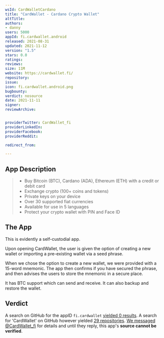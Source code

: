 ```yaml
---
wsId: CardWalletCardano
title: "CardWallet - Cardano Crypto Wallet"
altTitle: 
authors:
- danny
users: 5000
appId: fi.cardwallet.android
released: 2021-08-31
updated: 2021-11-12
version: "1.5"
stars: 0.0
ratings: 
reviews: 
size: 11M
website: https://cardwallet.fi/
repository: 
issue: 
icon: fi.cardwallet.android.png
bugbounty: 
verdict: nosource
date: 2021-11-11
signer: 
reviewArchive:


providerTwitter: CardWallet_fi
providerLinkedIn: 
providerFacebook: 
providerReddit: 

redirect_from:

---
```



## App Description

> - Buy Bitcoin (BTC), Cardano (ADA), Ethereum (ETH) with a credit or debit card
> - Exchange crypto (100+ coins and tokens)
> - Private keys on your device
> - Over 30 supported fiat currencies
> - Available for use in 5 languages
> - Protect your crypto wallet with PIN and Face ID

## The App

This is evidently a self-custodial app.

Upon opening CardWallet, the user is given the option of creating a new wallet or importing a pre-existing wallet via a seed phrase.

When we chose the option to create a new wallet, we were provided with a 15-word mnemonic. The app then confirms if you have secured the phrase, and then advises the users to store the mnemonic in a secure place.

It has BTC support which can send and receive. It can also backup and restore the wallet.

## Verdict

A search on GitHub for the appID `fi.cardwallet` [yielded 0 results](https://github.com/search?q=fi.cardwallet.android). A search for 'CardWallet' on GitHub however yielded [29 repositories](https://github.com/search?q=cardwallet&type=repositories). [We messaged](https://twitter.com/BitcoinWalletz/status/1455769560099946496) [@CardWallet_fi](https://twitter.com/CardWallet_fi) for details and until they reply, this app's **source cannot be verified**.
